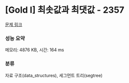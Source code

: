 # [Gold I] 최솟값과 최댓값 - 2357 

[문제 링크](https://www.acmicpc.net/problem/2357) 

### 성능 요약

메모리: 4876 KB, 시간: 164 ms

### 분류

자료 구조(data_structures), 세그먼트 트리(segtree)

